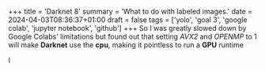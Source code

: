 +++
title = 'Darknet 8'
summary = 'What to do with labeled images.'
date = 2024-04-03T08:36:37+01:00
draft = false
tags = ['yolo', 'goal 3', 'google colab', 'jupyter notebook', 'github']
+++
So I was greatly slowed down by Google Colabs' limitations but found out that setting *AVX2* and *OPENMP* to 1 will make **Darknet** use the **cpu**, making it pointless to run a **GPU** runtime

I
